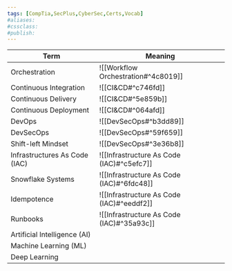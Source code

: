 ```yaml
---
tags: [CompTia,SecPlus,CyberSec,Certs,Vocab]
#aliases:
#cssclass:
#publish:
---
```


| Term                          | Meaning                                   |
| ----------------------------- | ----------------------------------------- |
| Orchestration                 | ![[Workflow Orchestration#^4c8019]]       |
| Continuous Integration        | ![[CI&CD#^c746fd]]                        |
| Continuous Delivery           | ![[CI&CD#^5e859b]]                        |
| Continuous Deployment         | ![[CI&CD#^064afd]]                        |
| DevOps                        | ![[DevSecOps#^b3dd89]]                    |
| DevSecOps                     | ![[DevSecOps#^59f659]]                    |
| Shift-left Mindset            | ![[DevSecOps#^3e36b8]]                    |
| Infrastructures As Code (IAC) | ![[Infrastructure As Code (IAC)#^c5efc7]] |
| Snowflake Systems             | ![[Infrastructure As Code (IAC)#^6fdc48]] |
| Idempotence                   | ![[Infrastructure As Code (IAC)#^eeddf2]] |
| Runbooks                      | ![[Infrastructure As Code (IAC)#^35a93c]] |
| Artificial Intelligence (AI)  |                                           |
| Machine Learning (ML)         |                                           |
| Deep Learning                 |                                           |



